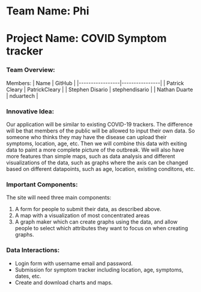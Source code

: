 # Team Name: Phi
# Project Name: COVID Symptom tracker

### Team Overview:
Members:
| Name            | GitHub         |
|-----------------|----------------|
| Patrick Cleary  | PatrickCleary  |
| Stephen Disario | stephendisario |
| Nathan Duarte   | nduartech      |

### Innovative Idea:
Our application will be similar to existing COVID-19 trackers. The difference will be that members of the public will be allowed to input their own data. So someone who thinks they may have the disease can upload their symptoms, location, age, etc. Then we will combine this data with exiting data to paint a more complete picture of the outbreak. We will also have more features than simple maps, such as data analysis and different visualizations of the data, such as graphs where the axis can be changed based on different datapoints, such as age, location, existing conditons, etc.

### Important Components:
The site will need three main components:
1. A form for people to submit their data, as described above.
2. A map with a visualization of most concentrated areas
3. A graph maker which can create graphs using the data, and allow people to select which attributes they want to focus on when creating graphs. 

### Data Interactions:
- Login form with username email and password.
- Submission for symptom tracker including location, age, symptoms, dates, etc.
- Create and download charts and maps.